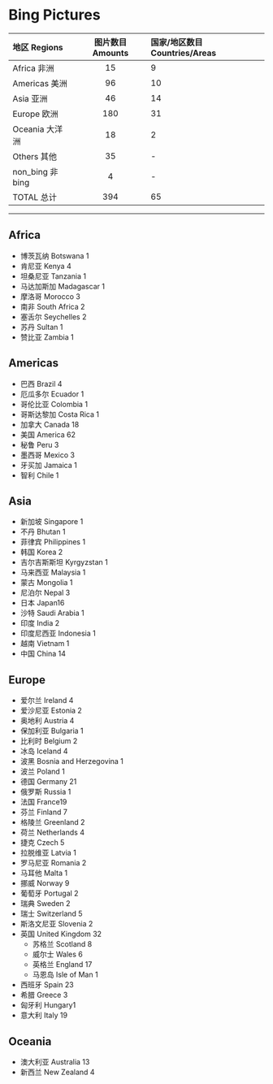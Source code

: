 ﻿# Bing Pictures

|地区 Regions  |图片数目 Amounts  |国家/地区数目 Countries/Areas  |
|:--|:--:|:--|
|Africa 非洲  |15  |9|
|Americas 美洲  |96  |10  |
|Asia 亚洲  |46  |14  |
|Europe 欧洲  |180  |31  |
|Oceania 大洋洲  |18  |2  |
|Others 其他  |35  |-  |
|non_bing  非bing  |4  |-  |
|TOTAL 总计  |394  |65  |

* * *
## Africa

* 博茨瓦纳 Botswana 1
* 肯尼亚 Kenya 4
* 坦桑尼亚 Tanzania 1
* 马达加斯加 Madagascar 1
* 摩洛哥 Morocco 3
* 南非 South Africa 2
* 塞舌尔 Seychelles 2
* 苏丹 Sultan 1
* 赞比亚 Zambia 1

## Americas

* 巴西 Brazil 4
* 厄瓜多尔 Ecuador 1
* 哥伦比亚 Colombia 1
* 哥斯达黎加 Costa Rica 1
* 加拿大 Canada 18
* 美国 America 62
* 秘鲁 Peru 3
* 墨西哥 Mexico 3
* 牙买加 Jamaica 1
* 智利 Chile 1

## Asia

* 新加坡 Singapore 1
* 不丹 Bhutan 1
* 菲律宾 Philippines 1
* 韩国 Korea 2
* 吉尔吉斯斯坦 Kyrgyzstan 1
* 马来西亚 Malaysia 1
* 蒙古 Mongolia 1
* 尼泊尔 Nepal 3
* 日本 Japan16
* 沙特 Saudi Arabia 1
* 印度 India 2
* 印度尼西亚 Indonesia 1
* 越南 Vietnam 1
* 中国 China 14

## Europe

* 爱尔兰 Ireland 4
* 爱沙尼亚 Estonia 2
* 奥地利 Austria 4
* 保加利亚 Bulgaria 1
* 比利时 Belgium 2
* 冰岛 Iceland 4
* 波黑 Bosnia and Herzegovina 1
* 波兰 Poland 1
* 德国 Germany 21
* 俄罗斯 Russia 1
* 法国 France19
* 芬兰 Finland 7
* 格陵兰 Greenland 2
* 荷兰 Netherlands 4
* 捷克 Czech 5
* 拉脱维亚 Latvia 1
* 罗马尼亚 Romania 2
* 马耳他 Malta 1
* 挪威 Norway 9
* 葡萄牙 Portugal 2
* 瑞典 Sweden 2
* 瑞士 Switzerland 5
* 斯洛文尼亚 Slovenia 2
* 英国 United Kingdom 32
    - 苏格兰 Scotland 8
    - 威尔士 Wales 6
    - 英格兰 England 17
    - 马恩岛 Isle of Man 1
* 西班牙 Spain 23
* 希腊 Greece 3
* 匈牙利 Hungary1
* 意大利 Italy 19

## Oceania

* 澳大利亚 Australia 13
* 新西兰 New Zealand 4













